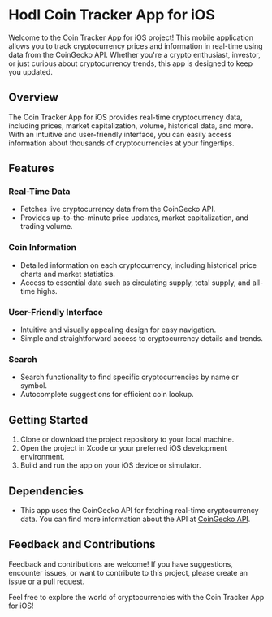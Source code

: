 # Hodl Coin Tracker App for iOS

Welcome to the Coin Tracker App for iOS project! This mobile application allows you to track cryptocurrency prices and information in real-time using data from the CoinGecko API. Whether you're a crypto enthusiast, investor, or just curious about cryptocurrency trends, this app is designed to keep you updated.

## Overview

The Coin Tracker App for iOS provides real-time cryptocurrency data, including prices, market capitalization, volume, historical data, and more. With an intuitive and user-friendly interface, you can easily access information about thousands of cryptocurrencies at your fingertips.

## Features

### Real-Time Data

- Fetches live cryptocurrency data from the CoinGecko API.
- Provides up-to-the-minute price updates, market capitalization, and trading volume.

### Coin Information

- Detailed information on each cryptocurrency, including historical price charts and market statistics.
- Access to essential data such as circulating supply, total supply, and all-time highs.

### User-Friendly Interface

- Intuitive and visually appealing design for easy navigation.
- Simple and straightforward access to cryptocurrency details and trends.

### Search

- Search functionality to find specific cryptocurrencies by name or symbol.
- Autocomplete suggestions for efficient coin lookup.

## Getting Started

1. Clone or download the project repository to your local machine.
2. Open the project in Xcode or your preferred iOS development environment.
3. Build and run the app on your iOS device or simulator.

## Dependencies

- This app uses the CoinGecko API for fetching real-time cryptocurrency data. You can find more information about the API at [CoinGecko API](https://coingecko.com/en/api).

## Feedback and Contributions

Feedback and contributions are welcome! If you have suggestions, encounter issues, or want to contribute to this project, please create an issue or a pull request.

Feel free to explore the world of cryptocurrencies with the Coin Tracker App for iOS!

